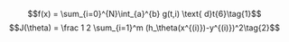 <script type="text/javascript" src="http://cdn.mathjax.org/mathjax/latest/MathJax.js?config=default"></script>

$$f(x) = \sum_{i=0}^{N}\int_{a}^{b} g(t,i) \text{ d}t{6}\tag{1}$$
$$J(\theta) = \frac 1 2 \sum_{i=1}^m (h_\theta(x^{(i)})-y^{(i)})^2\tag{2}$$